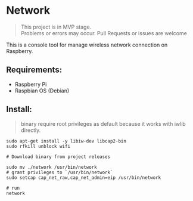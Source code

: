 # Network

> This project is in MVP stage.  
> Problems or errors may occur.
> Pull Requests or issues are welcome

This is a console tool for manage wireless network connection on Raspberry.

## Requirements:
 - Raspberry Pi
 - Raspbian OS (Debian)

## Install:
> binary require root privileges as default 
> because it works with iwlib directly. 

```shell
sudo apt-get install -y libiw-dev libcap2-bin
sudo rfkill unblock wifi

# Download binary from project releases

sudo mv ./network /usr/bin/network
# grant privileges to `/usr/bin/network`
sudo setcap cap_net_raw,cap_net_admin=eip /usr/bin/network

# run
network
```
